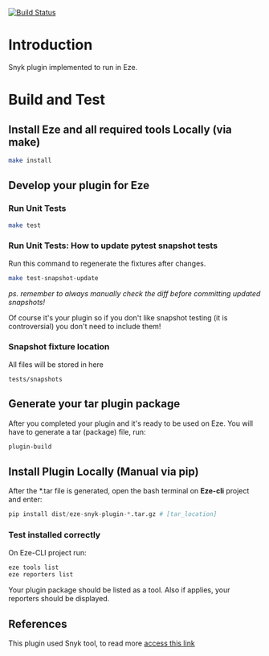 [![Build Status](https://dev.azure.com/riversafe/DevSecOps/_apis/build/status/RiverSafeUK.eze-snyk-plugin?branchName=main)](https://dev.azure.com/riversafe/DevSecOps/_build/latest?definitionId=17&branchName=main)

# Introduction 

Snyk plugin implemented to run in Eze.

# Build and Test

## Install Eze and all required tools Locally (via make)

```bash
make install
```

## Develop your plugin for Eze

### Run Unit Tests

```bash
make test
```

### Run Unit Tests: How to update pytest snapshot tests

Run this command to regenerate the fixtures after changes.

```bash
make test-snapshot-update
```

_ps. remember to always manually check the diff before committing updated snapshots!_

Of course it's your plugin so if you don't like snapshot testing (it is controversial) you don't need to include them!

### Snapshot fixture location

All files will be stored in here

```
tests/snapshots
```

## Generate your tar plugin package

After you completed your plugin and it's ready to be used on Eze. You will have to generate a tar (package) file, run:

```bash
plugin-build
```


## Install Plugin Locally (Manual via pip)
After the *.tar file is generated, open the bash terminal on **Eze-cli** project and enter:

```python
pip install dist/eze-snyk-plugin-*.tar.gz # [tar_location]
```

### Test installed correctly
On Eze-CLI project run: 

```bash
eze tools list
eze reporters list
```
Your plugin package should be listed as a tool. Also if applies, your reporters should be displayed.

## References
This plugin used Snyk tool, to read more [access this link](https://snyk.io/)